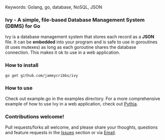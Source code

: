 Keywords: Golang, go, database, NoSQL, JSON

### Ivy - A simple, file-based Database Management System (DBMS) for Go

Ivy is a database management system that stores each record as a __JSON__ file. It can be __embedded__ into your program and is safe to use in goroutines (it uses mutexes) as long as each goroutine shares the database connection.  This makes it ok to use in a web application.

### How to install

~~~
go get github.com/jameycribbs/ivy
~~~

### How to use

Check out example.go in the examples directory.  For a more comprehensive example of how to use Ivy in a web application, check out [Pythia].

### Contributions welcome!

Pull requests/forks all welcome, and please share your thoughts, questions and feature requests in the [Issues] section or via [Email].

[Email]: mailto:jamey.cribbs@gmail.com
[Issues]: https://github.com/jameycribbs/ivy/issues
[Pythia]: https://github.com/jameycribbs/pythia


